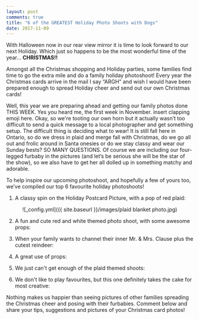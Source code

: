 ```yaml
---
layout: post
comments: true
title: "6 of the GREATEST Holiday Photo Shoots with Dogs"
date: 2017-11-09
---
```



With Halloween now in our rear view mirror it is time to look forward to our next Holiday. Which just so happens to be the
most wonderful time of the year... **CHRISTMAS!!**

Amongst all the Christmas shopping and Holiday parties, some families find time to go the extra mile and do a family holiday
photoshoot! Every year the Christmas cards arrive in the mail I say “ARGH” and wish I would have been prepared enough to
spread Holiday cheer and send out our own Christmas cards!

Well, this year we are preparing ahead and getting our family photos done THIS WEEK. Yes you heard me, the first week in
November. insert clapping emoji here. Okay, so we're tooting our own horn but it actually wasn’t too difficult to send a quick
message to a local photographer and get something setup. The difficult thing is deciding what to wear! It is still fall here
in Ontario, so do we dress in plaid and merge fall with Christmas, do we go all out and frolic around in Santa onesies or do
we stay classy and wear our Sunday bests? SO MANY QUESTIONS. Of course we are including our four-legged furbaby in the
pictures (and let’s be serious she will be the star of the show), so we also have to get her all dolled up in something matchy
and adorable. 

To help inspire our upcoming photoshoot, and hopefully a few of yours too, we’ve compiled our top 6 favourite holiday
photoshoots!

1. A classy spin on the Holiday Postcard Picture, with a pop of red plaid: 
<p align="center">
  ![_config.yml]({{ site.baseurl }}/images/plaid blanket photo.jpg)
</p>

2. A fun and cute red and white themed photo shoot, with some awesome props:  
<p align="center">
  <![_config.yml]({{ site.baseurl }}/images/white and red photo.jpg)">
</p>

3. When your family wants to channel their inner Mr. & Mrs. Clause plus the cutest reindeer: 
<p align="center">
  <![_config.yml]({{ site.baseurl }}/images/Santa themed photoshoot.jpg)">
</p>

4. A great use of props: 
<p align="center">
  <![_config.yml]({{ site.baseurl }}/images/casual and themed photo.jpg)">
</p>

5. We just can't get enough of the plaid themed shoots:
<p align="center">
  <![_config.yml]({{ site.baseurl }}/images/plaid photoshoot.jpg)">
</p>

6. We don't like to play favourites, but this one definitely takes the cake for most creative:
<p align="center">
  <![_config.yml]({{ site.baseurl }}/images/funny dog photoshoot.jpg)">
</p>

Nothing makes us happier than seeing pictures of other families spreading the Christmas cheer and posing with their furbabies.
Comment below and share your tips, suggestions and pictures of your Christmas card photos!





